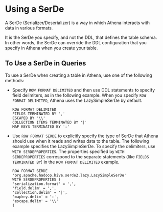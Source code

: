 # Using a SerDe<a name="serde-about"></a>

A SerDe \(Serializer/Deserializer\) is a way in which Athena interacts with data in various formats\.

It is the SerDe you specify, and not the DDL, that defines the table schema\. In other words, the SerDe can override the DDL configuration that you specify in Athena when you create your table\.

## To Use a SerDe in Queries<a name="to-use-a-serde"></a>

To use a SerDe when creating a table in Athena, use one of the following methods:
+ Specify `ROW FORMAT DELIMITED` and then use DDL statements to specify field delimiters, as in the following example\. When you specify `ROW FORMAT DELIMITED`, Athena uses the LazySimpleSerDe by default\.

  ```
  ROW FORMAT DELIMITED 
  FIELDS TERMINATED BY ','
  ESCAPED BY '\\'
  COLLECTION ITEMS TERMINATED BY '|'
  MAP KEYS TERMINATED BY ':'
  ```
+ Use `ROW FORMAT SERDE` to explicitly specify the type of SerDe that Athena should use when it reads and writes data to the table\. The following example specifies the LazySimpleSerDe\. To specify the delimiters, use `WITH SERDEPROPERTIES`\. The properties specified by `WITH SERDEPROPERTIES` correspond to the separate statements \(like `FIELDS TERMINATED BY`\) in the `ROW FORMAT DELIMITED` example\.

  ```
  ROW FORMAT SERDE 'org.apache.hadoop.hive.serde2.lazy.LazySimpleSerDe'
  WITH SERDEPROPERTIES (
  'serialization.format' = ',',
  'field.delim' = ',',
  'collection.delim' = '|',
  'mapkey.delim' = ':',
  'escape.delim' = '\\'
  )
  ```